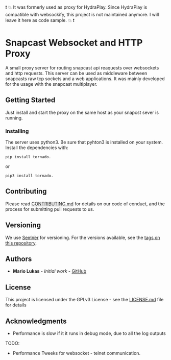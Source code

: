  :exclamation: :boom: It was formerly used as proxy for HydraPlay. Since HydraPlay is compatible with websockify, this project is not maintained anymore. I will leave it here as code sample.  :boom: :exclamation:

# Snapcast Websocket and HTTP Proxy

A small proxy server for routing snapcast api reaquests over websockets and http requests.
This server can be used as middleware between snapcasts raw tcp sockets and a web applications.
It was mainly developed for the usage with the snapcast multiplayer.

## Getting Started

Just install and start the proxy on the same host as your snapcst sever is running. 


### Installing

The server uses python3. Be sure that pyhton3 is installed on your system. 
Install the dependencies with:

```
pip install tornado. 
```

or

```
pip3 install tornado. 
```

## Contributing

Please read [CONTRIBUTING.md](https://gist.github.com/PurpleBooth/b24679402957c63ec426) for details on our code of conduct, and the process for submitting pull requests to us.

## Versioning

We use [SemVer](http://semver.org/) for versioning. For the versions available, see the [tags on this repository](https://github.com/your/project/tags). 

## Authors

* **Mario Lukas** - *Initial work* - [GitHub](https://github.com/mariolukas)

## License

This project is licensed under the GPLv3 License - see the [LICENSE.md](LICENSE.md) file for details

## Acknowledgments

* Performance is slow if it it runs in debug mode, due to all the log outputs

TODO: 
* Performance Tweeks for websocket - telnet communication.
